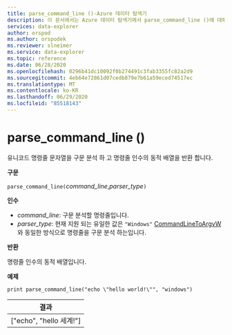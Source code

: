 ```yaml
---
title: parse_command_line ()-Azure 데이터 탐색기
description: 이 문서에서는 Azure 데이터 탐색기에서 parse_command_line ()에 대해 설명 합니다.
services: data-explorer
author: orspod
ms.author: orspodek
ms.reviewer: slneimer
ms.service: data-explorer
ms.topic: reference
ms.date: 06/28/2020
ms.openlocfilehash: 0296b41dc10092f0b274491c3fab3355fc82a2d9
ms.sourcegitcommit: 4eb64e72861d07cedb879e7b61a59eced74517ec
ms.translationtype: MT
ms.contentlocale: ko-KR
ms.lasthandoff: 06/29/2020
ms.locfileid: "85518143"
---
```

# <a name="parse_command_line"></a>parse_command_line ()

유니코드 명령줄 문자열을 구문 분석 하 고 명령줄 인수의 동적 배열을 반환 합니다.

**구문**

`parse_command_line(`*command_line*,*parser_type*`)`

**인수**

* *command_line*: 구문 분석할 명령줄입니다.
* *parser_type*: 현재 지원 되는 유일한 값은 `"Windows"` [CommandLineToArgvW](https://docs.microsoft.com/windows/win32/api/shellapi/nf-shellapi-commandlinetoargvw)와 동일한 방식으로 명령줄을 구문 분석 하는입니다.

**반환**

명령줄 인수의 동적 배열입니다.

**예제**

<!-- csl: https://help.kusto.windows.net:443/Samples -->
```kusto
print parse_command_line("echo \"hello world!\"", "windows")
```

|결과|
|---|
|["echo", "hello 세계!"]|
